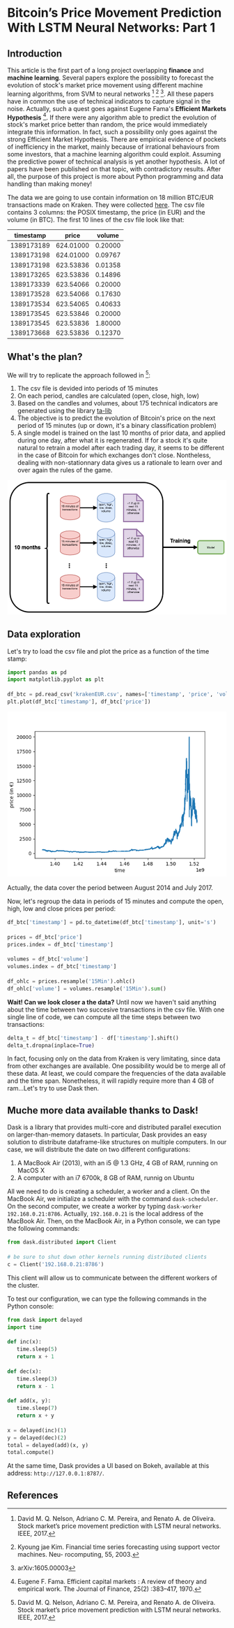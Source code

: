 # Bitcoin’s Price Movement Prediction With LSTM Neural Networks: Part 1

## Introduction
This article is the first part of a long project overlapping **finance** and **machine learning**. Several papers explore the possibility to forecast the evolution of stock's market price movement using different machine learning algorithms, from SVM to neural networks [^fn1] [^fn2] [^fn3]. All these papers have in common the use of technical indicators to capture signal in the noise. Actually, such a quest goes against Eugene Fama's **Efficient Markets Hypothesis** [^fn4]. If there were any algorithm able to predict the evolution of stock's market price better than random, the price would immediately integrate this information. In fact, such a possibility only goes against the strong Efficient Market Hypothesis. There are empirical evidence of pockets of inefficiency in the market, mainly because of irrational behaviours from some investors, that a machine learning algorithm could exploit. Assuming the predictive power of technical analysis is yet another hypothesis. A lot of papers have been published on that topic, with contradictory results. After all, the purpose of this project is more about Python programming and data handling than making money!

The data we are going to use contain information on 18 million BTC/EUR transactions made on Kraken. They were collected [here](http://api.bitcoincharts.com/v1/csv/). The csv file contains 3 columns: the POSIX timestamp, the price (in EUR) and the volume (in BTC). The first 10 lines of the csv file look like that: 
  
   | timestamp |     price   | volume|
   |-----------|:-----------:|-------|
   |1389173189 |624.01000    |0.20000|
   |1389173198 |624.01000    |0.09767|
   |1389173198 |623.53836    |0.01358|
   |1389173265 |623.53836    |0.14896|
   |1389173339 |623.54066    |0.20000|
   |1389173528 |623.54066    |0.17630|
   |1389173534 |623.54065    |0.40633|
   |1389173545 |623.53846    |0.20000|
   |1389173545 |623.53836    |1.80000|
   |1389173668 |623.53836    |0.12370|


## What's the plan?
We will try to replicate the approach followed in [^fn1]:
1. The csv file is devided into periods of 15 minutes
2. On each period, candles are calculated (open, close, high, low)
3. Based on the candles and volumes, about 175 technical indicators are generated using the library [ta-lib](http://www.ta-lib.org/)
4. The objective is to predict the evolution of Bitcoin's price on the next period of 15 minutes (up or down, it's a binary classification problem)
5. A single model is trained on the last 10 months of prior data, and applied during one day, after what it is regenerated. If for a stock it's quite natural to retrain a model after each trading day, it seems to be different in the case of Bitcoin for which exchanges don't close. Nontheless, dealing with non-stationnary data gives us a rationale to learn over and over again the rules of the game.

![Pipeline](crypto.png)

## Data exploration

Let's try to load the csv file and plot the price as a function of the time stamp:
```python
import pandas as pd
import matplotlib.pyplot as plt

df_btc = pd.read_csv('krakenEUR.csv', names=['timestamp', 'price', 'volume'])
plt.plot(df_btc['timestamp'], df_btc['price'])

```
![Price](plot.png)

Actually, the data cover the period between August 2014 and July 2017.

Now, let's regroup the data in periods of 15 minutes and compute the open, high, low and close prices per period:
```python
df_btc['timestamp'] = pd.to_datetime(df_btc['timestamp'], unit='s')

prices = df_btc['price']
prices.index = df_btc['timestamp']

volumes = df_btc['volume']
volumes.index = df_btc['timestamp']

df_ohlc = prices.resample('15Min').ohlc()
df_ohlc['volume'] = volumes.resample('15Min').sum()

```
 **Wait! Can we look closer a the data?**
 Until now we haven't said anything about the time between two succesive transactions in the csv file. With one single line of code, we can compute all the time steps between two transactions: 
 ```python
delta_t = df_btc['timestamp'] - df['timestamp'].shift()
delta_t.dropna(inplace=True)
```
In fact, focusing only on the data from Kraken is very limitating, since data from other exchanges are available. One possibility would be to merge all of these data. At least, we could compare the frequencies of the data available and the time span. Nonetheless, it will rapidly require more than 4 GB of ram...Let's try to use Dask then.

## Muche more data available thanks to Dask!
Dask is a library that provides multi-core and distributed parallel execution on larger-than-memory datasets. In particular, Dask provides an easy solution to distribute dataframe-like structures on multiple computers. In our case, we will distribute the date on two different configurations: 
1. A MacBook Air (2013), with an i5 @ 1.3 GHz, 4 GB of RAM, running on MacOS X
2. A computer with an i7 6700k, 8 GB of RAM, runnig on Ubuntu

All we need to do is creating a scheduler, a worker and a client. On the MacBook Air, we initialize a scheduler with the command ```dask-scheduler```. On the second computer, we create a worker by typing ```dask-worker 192.168.0.21:8786```. Actually, ```192.168.0.21``` is the local address of the MacBook Air. Then, on the MacBook Air, in a Python console, we can type the following commands:
 ```python
from dask.distributed import Client

# be sure to shut down other kernels running distributed clients
c = Client('192.168.0.21:8786')
```
This client will allow us to communicate between the different workers of the cluster.

To test our configuration, we can type the following commands in the Python console:
 ```python
from dask import delayed
import time

def inc(x):
    time.sleep(5)
    return x + 1

def dec(x):
    time.sleep(3)
    return x - 1

def add(x, y):
    time.sleep(7)
    return x + y
    
x = delayed(inc)(1)
y = delayed(dec)(2)
total = delayed(add)(x, y)
total.compute()
```
At the same time, Dask provides a UI based on Bokeh, available at this address: ```http://127.0.0.1:8787/```.

## References

[^fn1]: David M. Q. Nelson, Adriano C. M. Pereira, and Renato A. de Oliveira. Stock market’s price movement prediction with LSTM neural networks. IEEE, 2017.
[^fn2]: Kyoung jae Kim. Financial time series forecasting using support vector machines. Neu- rocomputing, 55, 2003.
[^fn3]: arXiv:1605.00003 
[^fn4]: Eugene F. Fama. Efficient capital markets : A review of theory and empirical work. The Journal of Finance, 25(2) :383–417, 1970.
